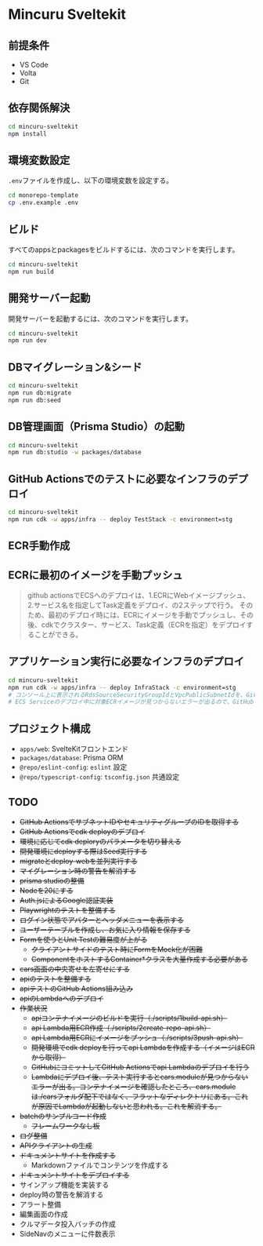 # Mincuru Sveltekit

## 前提条件

- VS Code
- Volta
- Git

## 依存関係解決

```sh
cd mincuru-sveltekit
npm install
```

## 環境変数設定

`.env`ファイルを作成し、以下の環境変数を設定する。

```sh
cd monorepo-template
cp .env.example .env
```

## ビルド

すべてのappsとpackagesをビルドするには、次のコマンドを実行します。

```sh
cd mincuru-sveltekit
npm run build
```

## 開発サーバー起動

開発サーバーを起動するには、次のコマンドを実行します。

```sh
cd mincuru-sveltekit
npm run dev
```

## DBマイグレーション&シード

```sh
cd mincuru-sveltekit
npm run db:migrate
npm run db:seed
```

## DB管理画面（Prisma Studio）の起動

```sh
cd mincuru-sveltekit
npm run db:studio -w packages/database
```

## GitHub Actionsでのテストに必要なインフラのデプロイ

```sh
cd mincuru-sveltekit
npm run cdk -w apps/infra -- deploy TestStack -c environment=stg
```

## ECR手動作成

## ECRに最初のイメージを手動プッシュ

> github actionsでECSへのデプロイは、1.ECRにWebイメージプッシュ、2.サービス名を指定してTask定義をデプロイ、の2ステップで行う。
> そのため、最初のデプロイ時には、ECRにイメージを手動でプッシュし、その後、cdkでクラスター、サービス、Task定義（ECRを指定）をデプロイすることができる。

## アプリケーション実行に必要なインフラのデプロイ

```sh
cd mincuru-sveltekit
npm run cdk -w apps/infra -- deploy InfraStack -c environment=stg
# コンソール上に表示されるRdsSourceSecurityGroupIdとVpcPublicSubnetIdを、GitHubのSecretsに登録する。
# ECS Serviceのデプロイ中に対象ECRイメージが見つからないエラーが出るので、GitHub Actionsでdeploy jobを実行すると、その処理中にECSタスク定義が更新されて、cdk deployが成功する。
```

## プロジェクト構成

- `apps/web`: SvelteKitフロントエンド
- `packages/database`: Prisma ORM
- `@repo/eslint-config`: `eslint` 設定
- `@repo/typescript-config`: `tsconfig.json` 共通設定

## TODO

- ~~GitHub ActionsでサブネットIDやセキュリティグループのIDを取得する~~
- ~~GitHub Actionsでcdk deployのデプロイ~~
- ~~環境に応じてcdk deploryのパラメータを切り替える~~
- ~~開発環境にdeployする際はSeed実行する~~
- ~~migrateとdeploy-webを並列実行する~~
- ~~マイグレーション時の警告を解消する~~
- ~~prisma studioの整備~~
- ~~Nodeを20にする~~
- ~~Auth.jsによるGoogle認証実装~~
- ~~Playwrightのテストを整備する~~
- ~~ログイン状態でアバターとヘッダメニューを表示する~~
- ~~ユーザーテーブルを作成し、お気に入り情報を保存する~~
- ~~Formを使うとUnit Testの難易度が上がる~~
  - ~~クライアントサイドのテスト時にFormをMock化が困難~~
  - ~~ComponentをホストするContainer\*クラスを大量作成する必要がある~~
- ~~cars画面の中央寄せを左寄せにする~~
- ~~apiのテストを整備する~~
- ~~apiテストのGitHub Actions組み込み~~
- ~~apiのLambdaへのデプロイ~~
- ~~作業状況~~
  - ~~apiコンテナイメージのビルドを実行（./scripts/1build-api.sh）~~
  - ~~api Lambda用ECR作成（./scripts/2create-repo-api.sh）~~
  - ~~api Lambda用ECRにイメージをプッシュ（./scripts/3push-api.sh）~~
  - ~~開発環境でcdk deployを行ってapi Lambdaを作成する（イメージはECRから取得）~~
  - ~~GitHubにコミットしてGitHub Actionsでapi Lambdaのデプロイを行う~~
  - ~~Lambdaにデプロイ後、テスト実行するとcars.moduleが見つからないエラーが出る。コンテナイメージを確認したところ、cars.moduleは./carsフォルダ配下ではなく、フラットなディレクトリにある。これが原因でLambdaが起動しないと思われる。これを解消する。~~
- ~~batchのサンプルコード作成~~
  - ~~フレームワークなし板~~
- ~~ログ整備~~
- ~~APIクライアントの生成~~
- ~~ドキュメントサイトを作成する~~
  - Markdownファイルでコンテンツを作成する
- ~~ドキュメントサイトをデプロイする~~
- サインアップ機能を実装する
- deploy時の警告を解消する
- アラート整備
- 編集画面の作成
- クルマデータ投入バッチの作成
- SideNavのメニューに件数表示
